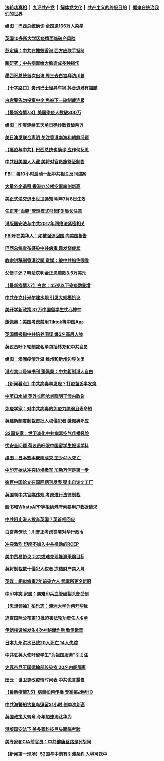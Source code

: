 ####  [法轮功真相](../../../../basic/blob/master/README.md?t=07090331) &nbsp;|&nbsp; [九评共产党](../../../../9ping.md/blob/master/README.md?t=07090331) &nbsp;|&nbsp; [解体党文化](../../../../jtdwh.md/blob/master/README.md?t=07090331)  &nbsp;|&nbsp; [共产主义的终极目的](../../../../gczydzjmd.md/blob/master/README.md?t=07090331) &nbsp;|&nbsp; [魔鬼在统治我们的世界](../../../../mgztzwmdsj.md/blob/master/README.md?t=07090331) 

#### [组图：巴西总统确诊 全国逾166万人染疫](../pages/nsc418/n12240754.md?t=07090331) 

#### [英国10多所大学因疫情面临破产风险](../pages/nsc418/n12241724.md?t=07090331) 

#### [彭定康：中共在摧毁香港 西方应联手抵制](../pages/nsc418/n12241830.md?t=07090331) 

#### [新研究：中共病毒给大脑造成多种损伤](../pages/nsc418/n12241750.md?t=07090331) 

#### [墨西哥总统首次出访 周三去白宫拜访川普](../pages/nsc418/n12241397.md?t=07090331) 

#### [【十字路口】贵州巴士怪异车祸 抖音退港有猫腻](../pages/nsc418/n12240298.md?t=07090331) 

#### [白宫警告勿投资中企 免被下一轮制裁连累](../pages/nsc418/n12241334.md?t=07090331) 

#### [【最新疫情7.8】美国染疫人数破300万](../pages/nsc418/n12239975.md?t=07090331) 

#### [组图：印度连续五天单日确诊数皆破两万](../pages/nsc418/n12238724.md?t=07090331) 

#### [美日澳发联合声明 关注香港南海和朝鲜问题](../pages/nsc418/n12240998.md?t=07090331) 

#### [【瘟疫与中共】巴西总统也确诊 应作何反思](../pages/nsc418/n12240166.md?t=07090331) 

#### [中共阻美国人入藏 美将对官员施签证制裁](../pages/nsc418/n12240452.md?t=07090331) 

#### [FBI：每10小时启动一起中共相关反间谍案](../pages/nsc418/n12239799.md?t=07090331) 

#### [大量外企退租 香港办公楼空置率创新高](../pages/nsc418/n12240111.md?t=07090331) 

#### [美正式递交退出世卫通知 明年7月6日生效](../pages/nsc418/n12239902.md?t=07090331) 

#### [任正非“血腥”管理模式引起FBI局长注意](../pages/nsc418/n12239966.md?t=07090331) 

#### [港版国安法与中共2017年网络法紧密相关](../pages/nsc418/n12239427.md?t=07090331) 

#### [FBI吁在美华人：如被强迫回国 向美国报告](../pages/nsc418/n12239450.md?t=07090331) 

#### [巴西总统宣布感染中共病毒 现发烧症状](../pages/nsc418/n12239468.md?t=07090331) 

#### [教宗讲稿删香港议题 意媒：被中共掐住喉咙](../pages/nsc418/n12239424.md?t=07090331) 

#### [父债子还？韩法院判金正恩赔款3.5万美元](../pages/nsc418/n12239338.md?t=07090331) 

#### [【最新疫情7.7】白宫：45岁以下染疫数显增](../pages/nsc418/n12237581.md?t=07090331) 

#### [中共在克什米尔建水坝 引发大规模抗议](../pages/nsc418/n12239209.md?t=07090331) 

#### [美开学新政策 37万中国留学生忧心忡忡](../pages/nsc418/n12239233.md?t=07090331) 

#### [蓬佩奥：美国考虑禁用Tiktok等中国App](../pages/nsc418/n12238644.md?t=07090331) 

#### [英国情报指中共培养间谍 爆5名高层人物](../pages/nsc418/n12238557.md?t=07090331) 

#### [英议员吁下轮制裁名单包括林郑和中共官员](../pages/nsc418/n12238655.md?t=07090331) 

#### [组图：澳洲疫情升温 维州和新州边界关闭](../pages/nsc418/n12236420.md?t=07090331) 

#### [港府禁口号审书刊 蓬佩奥：中共箝制港人自由](../pages/nsc418/n12238057.md?t=07090331) 

#### [【新闻看点】中共病毒早发现？打疫苗近半发烧](../pages/nsc418/n12237234.md?t=07090331) 

#### [中英口水战 英外长回呛刘晓明干涉内政论](../pages/nsc418/n12237345.md?t=07090331) 

#### [免疫学家：对中共病毒的免疫力脆弱且寿命短](../pages/nsc418/n12237337.md?t=07090331) 

#### [英建新制度制裁首批人权侵犯者 蓬佩奥呼应](../pages/nsc418/n12237281.md?t=07090331) 

#### [32国专家：世卫淡化中共病毒空气传播风险](../pages/nsc418/n12237248.md?t=07090331) 

#### [忧安全问题 荷议员吁限中国留学生报读学科](../pages/nsc418/n12236937.md?t=07090331) 

#### [组图：日本熊本豪雨成灾 至少41人死亡](../pages/nsc418/n12235775.md?t=07090331) 

#### [中印开始从冲突边境撤军 加勒万河是第一步](../pages/nsc418/n12236708.md?t=07090331) 

#### [逾百中国论文在国际期刊发表 疑出自论文工厂](../pages/nsc418/n12236843.md?t=07090331) 

#### [英国判中共官媒违规 考虑进行法律制裁](../pages/nsc418/n12236722.md?t=07090331) 

#### [脸书和WhatsAPP等拒绝港府索要用户数据请求](../pages/nsc418/n12236669.md?t=07090331) 

#### [中共阻止港人投奔英国？英首相回应](../pages/nsc418/n12236576.md?t=07090331) 

#### [白宫幕僚长：川普正考虑签署对华行政令](../pages/nsc418/n12236557.md?t=07090331) 

#### [冲突激烈 印度不加入中共推动的RCEP](../pages/nsc418/n12236439.md?t=07090331) 

#### [美中贸易协议 北京或难兑现能源采购目标](../pages/nsc418/n12236355.md?t=07090331) 

#### [英将制裁数十侵犯人权者 冻结财产禁入境](../pages/nsc418/n12235718.md?t=07090331) 

#### [英媒：相似病毒7年前染六人 武毒所更名新冠](../pages/nsc418/n12235338.md?t=07090331) 

#### [中印冲突 家属：遇难印兵血管破裂头部受创](../pages/nsc418/n12235064.md?t=07090331) 

#### [【思想领袖】柏乐志：澳洲大学为何开除我](../pages/nsc418/n12174002.md?t=07090331) 

#### [追查国际公布第13批迫害法轮功责任人名单](../pages/nsc418/n12234695.md?t=07090331) 

#### [伊朗核设施发生4次神秘爆炸后 致信欧盟](../pages/nsc418/n12234576.md?t=07090331) 

#### [日本九州洪水已致20人死亡 14人失踪](../pages/nsc418/n12234452.md?t=07090331) 

#### [中共驻英大使吁留学生“为祖国服务”引关注](../pages/nsc418/n12234465.md?t=07090331) 

#### [史瓦帝尼王国运输部长染疫 20名内阁隔离](../pages/nsc418/n12234363.md?t=07090331) 

#### [田云：世卫更改疫情时间表 中共谎言露馅](../pages/nsc418/n12233381.md?t=07090331) 

#### [【最新疫情7.5】病毒如何传播 专家挑战WHO](../pages/nsc418/n12229032.md?t=07090331) 

#### [中共海警船钓鱼岛逗留31小时 创单次新高](../pages/nsc418/n12234085.md?t=07090331) 

#### [英国政策大转弯 今年加速淘汰华为](../pages/nsc418/n12234119.md?t=07090331) 

#### [港版国安法下 美多家科技巨头面临考验](../pages/nsc418/n12233224.md?t=07090331) 

#### [美专家和CIA前官员：中共健康丝路是死胡同](../pages/nsc418/n12217750.md?t=07090331) 

#### [【新闻第一现场】52国与中港有引渡条约 入境可送中](../pages/nsc418/n12233532.md?t=07090331) 

